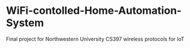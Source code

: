 # WiFi-contolled-Home-Automation-System
Final project for Northwestern University CS397 wireless protocols for IoT
